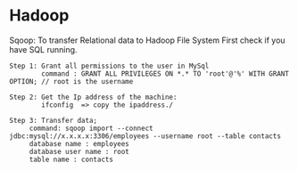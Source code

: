 # Hadoop

Sqoop: To transfer Relational data to Hadoop File System
        First check if you have SQL running.

    Step 1: Grant all permissions to the user in MySql
            command : GRANT ALL PRIVILEGES ON *.* TO 'root'@'%' WITH GRANT OPTION; // root is the username
    
    Step 2: Get the Ip address of the machine: 
            ifconfig  => copy the ipaddress./
    
    Step 3: Transfer data;
         command: sqoop import --connect jdbc:mysql://x.x.x.x:3306/employees --username root --table contacts 
         database name : employees
         database user name : root
         table name : contacts
         
         
